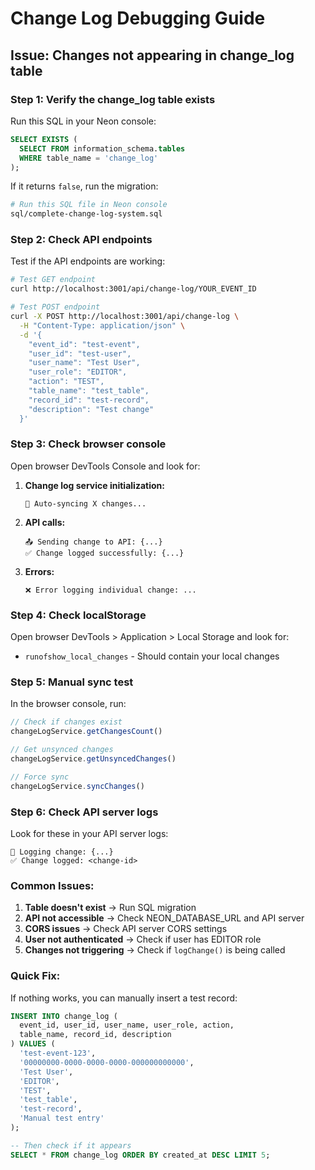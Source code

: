 # Change Log Debugging Guide

## Issue: Changes not appearing in change_log table

### Step 1: Verify the change_log table exists

Run this SQL in your Neon console:

```sql
SELECT EXISTS (
  SELECT FROM information_schema.tables 
  WHERE table_name = 'change_log'
);
```

If it returns `false`, run the migration:
```bash
# Run this SQL file in Neon console
sql/complete-change-log-system.sql
```

### Step 2: Check API endpoints

Test if the API endpoints are working:

```bash
# Test GET endpoint
curl http://localhost:3001/api/change-log/YOUR_EVENT_ID

# Test POST endpoint
curl -X POST http://localhost:3001/api/change-log \
  -H "Content-Type: application/json" \
  -d '{
    "event_id": "test-event",
    "user_id": "test-user",
    "user_name": "Test User",
    "user_role": "EDITOR",
    "action": "TEST",
    "table_name": "test_table",
    "record_id": "test-record",
    "description": "Test change"
  }'
```

### Step 3: Check browser console

Open browser DevTools Console and look for:

1. **Change log service initialization:**
   ```
   🔄 Auto-syncing X changes...
   ```

2. **API calls:**
   ```
   📤 Sending change to API: {...}
   ✅ Change logged successfully: {...}
   ```

3. **Errors:**
   ```
   ❌ Error logging individual change: ...
   ```

### Step 4: Check localStorage

Open browser DevTools > Application > Local Storage and look for:
- `runofshow_local_changes` - Should contain your local changes

### Step 5: Manual sync test

In the browser console, run:
```javascript
// Check if changes exist
changeLogService.getChangesCount()

// Get unsynced changes
changeLogService.getUnsyncedChanges()

// Force sync
changeLogService.syncChanges()
```

### Step 6: Check API server logs

Look for these in your API server logs:
```
📝 Logging change: {...}
✅ Change logged: <change-id>
```

### Common Issues:

1. **Table doesn't exist** → Run SQL migration
2. **API not accessible** → Check NEON_DATABASE_URL and API server
3. **CORS issues** → Check API server CORS settings
4. **User not authenticated** → Check if user has EDITOR role
5. **Changes not triggering** → Check if `logChange()` is being called

### Quick Fix:

If nothing works, you can manually insert a test record:

```sql
INSERT INTO change_log (
  event_id, user_id, user_name, user_role, action, 
  table_name, record_id, description
) VALUES (
  'test-event-123',
  '00000000-0000-0000-0000-000000000000',
  'Test User',
  'EDITOR',
  'TEST',
  'test_table',
  'test-record',
  'Manual test entry'
);

-- Then check if it appears
SELECT * FROM change_log ORDER BY created_at DESC LIMIT 5;
```

